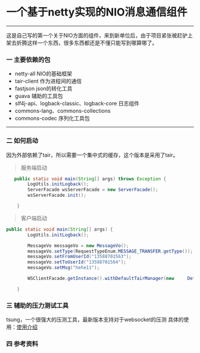 # 一个基于netty实现的NIO消息通信组件

------

这是自己写的第一个关于NIO方面的组件，来到新单位后，由于项目紧张被赶驴上架去折腾这样一个东西，很多东西都还是不懂只能写到哪算哪了。

### 一 主要依赖的包
* netty-all NIO的基础框架
* tair-client  作为进程间的通信
* fastjson json的转化工具
* guava 辅助的工具包
* slf4j-api、logback-classic、logback-core 日志组件
* commons-lang、commons-collections 
* commons-codec 序列化工具包

------

### 二 如何启动

因为外部依赖了tair，所以需要一个集中式的缓存，这个版本是采用了tair。
>服务端启动
``` java
   public static void main(String[] args) throws Exception {
        LogUtils.initLogback();
        ServerFacade wsServerFacade = new ServerFacade();
        wsServerFacade.init();

    }
```
>客户端启动
``` java
public static void main(String[] args) {
        LogUtils.initLogback();

        MessageVo messageVo = new MessageVo();
        messageVo.setType(RequestTypeEnum.MESSAGE_TRANSFER.getType());
        messageVo.setFromUserId("13588701563");
        messageVo.setToUserId("13588701564");
        messageVo.setMsg("hehe11");

        WSClientFacade.getInstance().withDefaultTairManager(new     DefaultTairManager()).send(messageVo);//DefaultTairManager为tair中代码

    }
```
### 三 辅助的压力测试工具
tsung，一个很强大的压测工具，最新版本支持对于websocket的压测
具体的使用：[使用介绍](http://www.inter12.org/archives/867)


### 四 参考资料
[1]: http://netty.io/wiki/index.html



